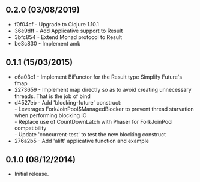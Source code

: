 ## 0.2.0 (03/08/2019)

- f0f04cf - Upgrade to Clojure 1.10.1
- 36e9dff - Add Applicative support to Result
- 3bfc854 - Extend Monad protocol to Result
- be3c830 - Implement amb

## 0.1.1 (15/03/2015)

- c6a03c1 - Implement BiFunctor for the Result type Simplify Future's fmap
- 2273659 - Implement map directly so as to avoid creating unnecessary threads. That is the job of bind
- d4527eb - Add 'blocking-future' construct:   
          - Leverages ForkJoinPool$ManagedBlocker to prevent thread starvation when performing blocking IO   
          - Replace use of CountDownLatch with Phaser for ForkJoinPool compatibility   
          - Update 'concurrent-test' to test the new blocking construct
- 276a2b5 - Add 'alift' applicative function and example


## 0.1.0 (08/12/2014)

- Initial release.
